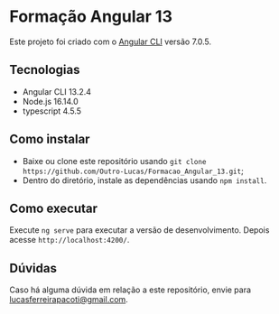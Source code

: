 # Formação Angular 13

Este projeto foi criado com o [Angular CLI](https://github.com/angular/angular-cli) versão 7.0.5.


## Tecnologias

- Angular CLI 13.2.4
- Node.js 16.14.0
- typescript 4.5.5

## Como instalar

- Baixe ou clone este repositório usando `git clone https://github.com/Outro-Lucas/Formacao_Angular_13.git`;
- Dentro do diretório, instale as dependências usando `npm install`.

## Como executar

Execute `ng serve` para executar a versão de desenvolvimento. Depois acesse `http://localhost:4200/`.

## Dúvidas
Caso há alguma dúvida em relação a este repositório, envie para lucasferreirapacoti@gmail.com.
